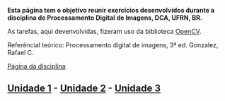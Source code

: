 **Esta página tem o objetivo reunir exercícios desenvolvidos durante a disciplina de Processamento Digital de Imagens, DCA, UFRN, BR.**

As tarefas, aqui devenvolvidas, fizeram uso da biblioteca [OpenCV](http://opencv.org/).

Referêncial teórico: Processamento digital de imagens, 3ª ed. Gonzalez, Rafael C.

[Página da disciplina](http://agostinhobritojr.github.io/cursos/pdi/)

## [Unidade 1](unidade1.md) - [Unidade 2](#) - [Unidade 3](#)
